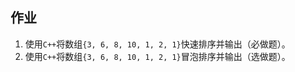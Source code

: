 ## 作业
1. 使用`C++`将数组`{3, 6, 8, 10, 1, 2, 1}`快速排序并输出（必做题）。
2. 使用`C++`将数组`{3, 6, 8, 10, 1, 2, 1}`冒泡排序并输出（选做题）。